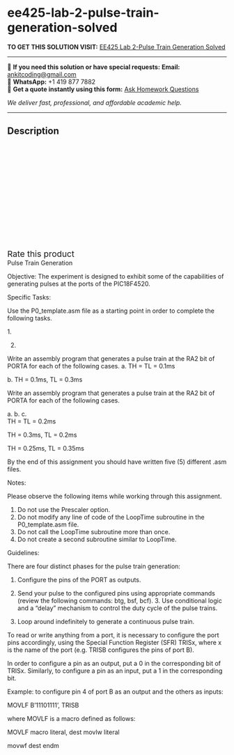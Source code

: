 # ee425-lab-2-pulse-train-generation-solved
**TO GET THIS SOLUTION VISIT:** [EE425 Lab 2-Pulse Train Generation Solved](https://www.ankitcodinghub.com/product/ee425-lab-2-pulse-train-generation-solved/)


---

📩 **If you need this solution or have special requests:** **Email:** ankitcoding@gmail.com  
📱 **WhatsApp:** +1 419 877 7882  
📄 **Get a quote instantly using this form:** [Ask Homework Questions](https://www.ankitcodinghub.com/services/ask-homework-questions/)

*We deliver fast, professional, and affordable academic help.*

---

<h2>Description</h2>



<div class="kk-star-ratings kksr-auto kksr-align-center kksr-valign-top" data-payload="{&quot;align&quot;:&quot;center&quot;,&quot;id&quot;:&quot;95153&quot;,&quot;slug&quot;:&quot;default&quot;,&quot;valign&quot;:&quot;top&quot;,&quot;ignore&quot;:&quot;&quot;,&quot;reference&quot;:&quot;auto&quot;,&quot;class&quot;:&quot;&quot;,&quot;count&quot;:&quot;0&quot;,&quot;legendonly&quot;:&quot;&quot;,&quot;readonly&quot;:&quot;&quot;,&quot;score&quot;:&quot;0&quot;,&quot;starsonly&quot;:&quot;&quot;,&quot;best&quot;:&quot;5&quot;,&quot;gap&quot;:&quot;4&quot;,&quot;greet&quot;:&quot;Rate this product&quot;,&quot;legend&quot;:&quot;0\/5 - (0 votes)&quot;,&quot;size&quot;:&quot;24&quot;,&quot;title&quot;:&quot;EE425 Lab 2-Pulse Train Generation Solved&quot;,&quot;width&quot;:&quot;0&quot;,&quot;_legend&quot;:&quot;{score}\/{best} - ({count} {votes})&quot;,&quot;font_factor&quot;:&quot;1.25&quot;}">

<div class="kksr-stars">

<div class="kksr-stars-inactive">
            <div class="kksr-star" data-star="1" style="padding-right: 4px">


<div class="kksr-icon" style="width: 24px; height: 24px;"></div>
        </div>
            <div class="kksr-star" data-star="2" style="padding-right: 4px">


<div class="kksr-icon" style="width: 24px; height: 24px;"></div>
        </div>
            <div class="kksr-star" data-star="3" style="padding-right: 4px">


<div class="kksr-icon" style="width: 24px; height: 24px;"></div>
        </div>
            <div class="kksr-star" data-star="4" style="padding-right: 4px">


<div class="kksr-icon" style="width: 24px; height: 24px;"></div>
        </div>
            <div class="kksr-star" data-star="5" style="padding-right: 4px">


<div class="kksr-icon" style="width: 24px; height: 24px;"></div>
        </div>
    </div>

<div class="kksr-stars-active" style="width: 0px;">
            <div class="kksr-star" style="padding-right: 4px">


<div class="kksr-icon" style="width: 24px; height: 24px;"></div>
        </div>
            <div class="kksr-star" style="padding-right: 4px">


<div class="kksr-icon" style="width: 24px; height: 24px;"></div>
        </div>
            <div class="kksr-star" style="padding-right: 4px">


<div class="kksr-icon" style="width: 24px; height: 24px;"></div>
        </div>
            <div class="kksr-star" style="padding-right: 4px">


<div class="kksr-icon" style="width: 24px; height: 24px;"></div>
        </div>
            <div class="kksr-star" style="padding-right: 4px">


<div class="kksr-icon" style="width: 24px; height: 24px;"></div>
        </div>
    </div>
</div>


<div class="kksr-legend" style="font-size: 19.2px;">
            <span class="kksr-muted">Rate this product</span>
    </div>
    </div>
<div class="page" title="Page 1">
<div class="layoutArea">
<div class="column">
Pulse Train Generation

Objective: The experiment is designed to exhibit some of the capabilities of generating pulses at the ports of the PIC18F4520.

Specific Tasks:

Use the P0_template.asm file as a starting point in order to complete the following tasks.

</div>
</div>
<div class="layoutArea">
<div class="column">
1.

2.

</div>
<div class="column">
Write an assembly program that generates a pulse train at the RA2 bit of PORTA for each of the following cases. a. TH = TL = 0.1ms

b. TH = 0.1ms, TL = 0.3ms

Write an assembly program that generates a pulse train at the RA2 bit of PORTA for each of the following cases.

</div>
</div>
<div class="layoutArea">
<div class="column">
a. b. c.

</div>
<div class="column">
TH = TL = 0.2ms

TH = 0.3ms, TL = 0.2ms

TH = 0.25ms, TL = 0.35ms

</div>
</div>
<div class="layoutArea">
<div class="column">
By the end of this assignment you should have written five (5) different .asm files.

Notes:

Please observe the following items while working through this assignment.

<ol>
<li>Do not use the Prescaler option.</li>
<li>Do not modify any line of code of the LoopTime subroutine in the P0_template.asm file.</li>
<li>Do not call the LoopTime subroutine more than once.</li>
<li>Do not create a second subroutine similar to LoopTime.</li>
</ol>
Guidelines:

There are four distinct phases for the pulse train generation:

1. Configure the pins of the PORT as outputs.

2. Send your pulse to the configured pins using appropriate commands (review the following commands: btg, bsf, bcf). 3. Use conditional logic and a “delay” mechanism to control the duty cycle of the pulse trains.

4. Loop around indefinitely to generate a continuous pulse train.

To read or write anything from a port, it is necessary to configure the port pins accordingly, using the Special Function Register (SFR) TRISx, where x is the name of the port (e.g. TRISB configures the pins of port B).

In order to configure a pin as an output, put a 0 in the corresponding bit of TRISx. Similarly, to configure a pin as an input, put a 1 in the corresponding bit.

Example: to configure pin 4 of port B as an output and the others as inputs:

MOVLF B’11101111’, TRISB

where MOVLF is a macro defined as follows:

MOVLF macro literal, dest movlw literal

movwf dest endm

</div>
</div>
</div>
